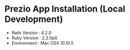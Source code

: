 # Prezio App Installation (Local Development)
- Rails Version : 4.2.0
- Ruby Version : 2.2.0p0
- Environment : Mac OSX 10.10.5


